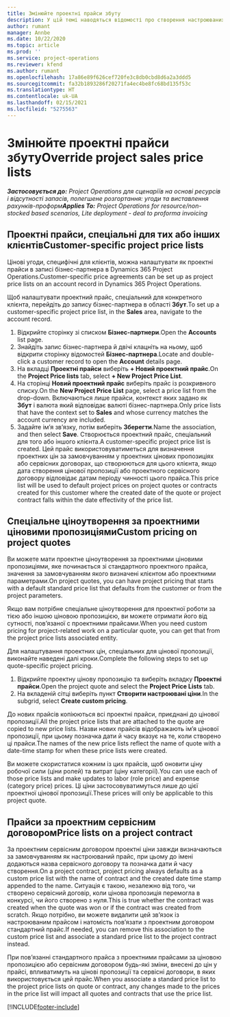 ```yaml
---
title: Змінюйте проектні прайси збуту
description: У цій темі наводяться відомості про створення настроюваних прайсів збуту.
author: rumant
manager: Annbe
ms.date: 10/22/2020
ms.topic: article
ms.prod: ''
ms.service: project-operations
ms.reviewer: kfend
ms.author: rumant
ms.openlocfilehash: 17a86e89f626cef720fe3c8db0cbd8d6a2a3ddd5
ms.sourcegitcommit: fa32b1893286f20271fa4ec4be8fc68bd135f53c
ms.translationtype: HT
ms.contentlocale: uk-UA
ms.lasthandoff: 02/15/2021
ms.locfileid: "5275563"
---
```

# <a name="override-project-sales-price-lists"></a><span data-ttu-id="639fa-103">Змінюйте проектні прайси збуту</span><span class="sxs-lookup"><span data-stu-id="639fa-103">Override project sales price lists</span></span>

<span data-ttu-id="639fa-104">_**Застосовується до:** Project Operations для сценаріїв на основі ресурсів і відсутності запасів, полегшене розгортання: угоди та виставлення рахунків-проформ_</span><span class="sxs-lookup"><span data-stu-id="639fa-104">_**Applies To:** Project Operations for resource/non-stocked based scenarios, Lite deployment - deal to proforma invoicing_</span></span>

## <a name="customer-specific-project-price-lists"></a><span data-ttu-id="639fa-105">Проектні прайси, спеціальні для тих або інших клієнтів</span><span class="sxs-lookup"><span data-stu-id="639fa-105">Customer-specific project price lists</span></span>

<span data-ttu-id="639fa-106">Цінові угоди, специфічні для клієнтів, можна налаштувати як проектні прайси в записі бізнес-партнера в Dynamics 365 Project Operations.</span><span class="sxs-lookup"><span data-stu-id="639fa-106">Customer-specific price agreements can be set up as project price lists on an account record in Dynamics 365 Project Operations.</span></span>

<span data-ttu-id="639fa-107">Щоб налаштувати проектний прайс, спеціальний для конкретного клієнта, перейдіть до запису бізнес-партнера в області **Збут**.</span><span class="sxs-lookup"><span data-stu-id="639fa-107">To set up a customer-specific project price list, in the **Sales** area, navigate to the account record.</span></span>

1. <span data-ttu-id="639fa-108">Відкрийте сторінку зі списком **Бізнес-партнери**.</span><span class="sxs-lookup"><span data-stu-id="639fa-108">Open the **Accounts** list page.</span></span>
2. <span data-ttu-id="639fa-109">Знайдіть запис бізнес-партнера й двічі клацніть на ньому, щоб відкрити сторінку відомостей **Бізнес-партнера**.</span><span class="sxs-lookup"><span data-stu-id="639fa-109">Locate and double-click a customer record to open the **Account** details page.</span></span>
3. <span data-ttu-id="639fa-110">На вкладці **Проектні прайси** виберіть **+ Новий проектний прайс**.</span><span class="sxs-lookup"><span data-stu-id="639fa-110">On the **Project Price lists** tab, select **+ New Project Price List**.</span></span>
4. <span data-ttu-id="639fa-111">На сторінці **Новий проектний прайс** виберіть прайс із розкривного списку.</span><span class="sxs-lookup"><span data-stu-id="639fa-111">On the **New Project Price List** page, select a price list from the drop-down.</span></span> <span data-ttu-id="639fa-112">Включаються лише прайси, контекст яких задано як **Збут** і валюта який відповідає валюті бізнес-партнера.</span><span class="sxs-lookup"><span data-stu-id="639fa-112">Only price lists that have the context set to **Sales** and whose currency matches the account currency are included.</span></span>
5. <span data-ttu-id="639fa-113">Задайте ім’я зв’язку, потім виберіть **Зберегти**.</span><span class="sxs-lookup"><span data-stu-id="639fa-113">Name the association, and then select **Save**.</span></span> <span data-ttu-id="639fa-114">Створюється проектний прайс, спеціальний для того або іншого клієнта.</span><span class="sxs-lookup"><span data-stu-id="639fa-114">A customer-specific project price list is created.</span></span> <span data-ttu-id="639fa-115">Цей прайс використовуватиметься для визначення проектних цін за замовчуванням у проектних цінових пропозиціях або сервісних договорах, що створюються для цього клієнта, якщо дата створення цінової пропозиції або проектного сервісного договору відповідає датам періоду чинності цього прайса.</span><span class="sxs-lookup"><span data-stu-id="639fa-115">This price list will be used to default project prices on project quotes or contracts created for this customer where the created date of the quote or project contract falls within the date effectivity of the price list.</span></span>

## <a name="custom-pricing-on-project-quotes"></a><span data-ttu-id="639fa-116">Спеціальне ціноутворення за проектними ціновими пропозиціями</span><span class="sxs-lookup"><span data-stu-id="639fa-116">Custom pricing on project quotes</span></span>

<span data-ttu-id="639fa-117">Ви можете мати проектне ціноутворення за проектними ціновими пропозиціями, яке починається зі стандартного проектного прайса, значення за замовчуванням якого визначені клієнтом або проектними параметрами.</span><span class="sxs-lookup"><span data-stu-id="639fa-117">On project quotes, you can have project pricing that starts with a default standard price list that defaults from the customer or from the project parameters.</span></span>

<span data-ttu-id="639fa-118">Якщо вам потрібне спеціальне ціноутворення для проектної роботи за тією або іншою ціновою пропозицією, ви можете отримати його від сутності, пов’язаної с проектними прайсами.</span><span class="sxs-lookup"><span data-stu-id="639fa-118">When you need custom pricing for project-related work on a particular quote, you can get that from the project price lists associated entity.</span></span>

<span data-ttu-id="639fa-119">Для налаштування проектних цін, спеціальних для цінової пропозиції, виконайте наведені далі кроки.</span><span class="sxs-lookup"><span data-stu-id="639fa-119">Complete the following steps to set up quote-specific project pricing.</span></span>

1. <span data-ttu-id="639fa-120">Відкрийте проектну цінову пропозицію та виберіть вкладку **Проектні прайси**.</span><span class="sxs-lookup"><span data-stu-id="639fa-120">Open the project quote and select the **Project Price Lists** tab.</span></span>
2. <span data-ttu-id="639fa-121">На вкладеній сітці виберіть пункт **Створити настроювані ціни**.</span><span class="sxs-lookup"><span data-stu-id="639fa-121">In the subgrid, select **Create custom pricing**.</span></span>

<span data-ttu-id="639fa-122">До нових прайсів копіюються всі проектні прайси, приєднані до цінової пропозиції.</span><span class="sxs-lookup"><span data-stu-id="639fa-122">All the project price lists that are attached to the quote are copied to new price lists.</span></span> <span data-ttu-id="639fa-123">Назви нових прайсів відображають ім’я цінової пропозиції, при цьому позначка дати й часу вказує на те, коли створено ці прайси.</span><span class="sxs-lookup"><span data-stu-id="639fa-123">The names of the new price lists reflect the name of quote with a date-time stamp for when these price lists were created.</span></span>

<span data-ttu-id="639fa-124">Ви можете скористатися кожним із цих прайсів, щоб оновити ціну робочої сили (ціни ролей) та витрат (ціну категорії).</span><span class="sxs-lookup"><span data-stu-id="639fa-124">You can use each of those price lists and make updates to labor (role price) and expense (category price) prices.</span></span> <span data-ttu-id="639fa-125">Ці ціни застосовуватимуться лише до цієї проектної цінової пропозиції.</span><span class="sxs-lookup"><span data-stu-id="639fa-125">These prices will only be applicable to this project quote.</span></span>

## <a name="price-lists-on-a-project-contract"></a><span data-ttu-id="639fa-126">Прайси за проектним сервісним договором</span><span class="sxs-lookup"><span data-stu-id="639fa-126">Price lists on a project contract</span></span>

<span data-ttu-id="639fa-127">За проектним сервісним договором проектні ціни завжди визначаються за замовчуванням як настроюваний прайс, при цьому до імені додаються назва сервісного договору та позначка дати й часу створення.</span><span class="sxs-lookup"><span data-stu-id="639fa-127">On a project contract, project pricing always defaults as a custom price list with the name of contract and the created date time stamp appended to the name.</span></span> <span data-ttu-id="639fa-128">Ситуація є такою, незалежно від того, чи створено сервісний договір, коли цінова пропозиція перемогла в конкурсі, чи його створено з нуля.</span><span class="sxs-lookup"><span data-stu-id="639fa-128">This is true whether the contract was created when the quote was won or if the contract was created from scratch.</span></span> <span data-ttu-id="639fa-129">Якщо потрібно, ви можете видалити цей зв’язок із настроюваним прайсом і натомість пов’язати з проектним договором стандартний прайс.</span><span class="sxs-lookup"><span data-stu-id="639fa-129">If needed, you can remove this association to the custom price list and associate a standard price list to the project contract instead.</span></span>

<span data-ttu-id="639fa-130">При пов’язанні стандартного прайса з проектними прайсами за ціновою пропозицією або сервісним договором будь-які зміни, внесені до цін у прайсі, впливатимуть на цінові пропозиції та сервісні договори, в яких використовується цей прайс.</span><span class="sxs-lookup"><span data-stu-id="639fa-130">When you associate a standard price list to the project price lists on quote or contract, any changes made to the prices in the price list will impact all quotes and contracts that use the price list.</span></span>


[!INCLUDE[footer-include](../includes/footer-banner.md)]